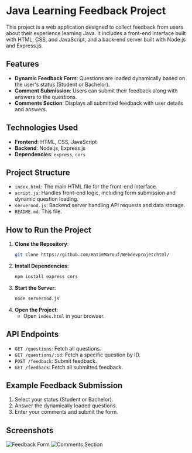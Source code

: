 # Java Learning Feedback Project

This project is a web application designed to collect feedback from users about their experience learning Java. It includes a front-end interface built with HTML, CSS, and JavaScript, and a back-end server built  with Node.js and Express.js.

## Features
- **Dynamic Feedback Form**: Questions are loaded dynamically based on the user's status (Student or Bachelor).
- **Comment Submission**: Users can submit their feedback along with answers to the questions.
- **Comments Section**: Displays all submitted feedback with user details and answers.

## Technologies Used
- **Frontend**: HTML, CSS, JavaScript
- **Backend**: Node.js, Express.js
- **Dependencies**: `express`, `cors`

## Project Structure
- `index.html`: The main HTML file for the front-end interface.
- `script.js`: Handles front-end logic, including form submission and dynamic question loading.
- `servernod.js`: Backend server handling API requests and data storage.
- `README.md`: This file.

## How to Run the Project
1. **Clone the Repository**:
   ```bash
   git clone https://github.com/HatimMarouf/Webdevprojetchtml/
   ```
2. **Install Dependencies**:
   ```bash
   npm install express cors
   ```
3. **Start the Server**:
   ```bash
   node servernod.js
   ```
4. **Open the Project**:
   - Open `index.html` in your browser.

## API Endpoints
- `GET /questions`: Fetch all questions.
- `GET /questions/:id`: Fetch a specific question by ID.
- `POST /feedback`: Submit feedback.
- `GET /feedback`: Fetch all submitted feedback.

## Example Feedback Submission
1. Select your status (Student or Bachelor).
2. Answer the dynamically loaded questions.
3. Enter your comments and submit the form.

## Screenshots
![Feedback Form](screenshots/feedback-form.png)
![Comments Section](screenshots/comments-section.png)
